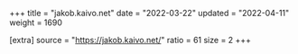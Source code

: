 +++
title = "jakob.kaivo.net"
date = "2022-03-22"
updated = "2022-04-11"
weight = 1690

[extra]
source = "https://jakob.kaivo.net/"
ratio = 61
size = 2
+++
